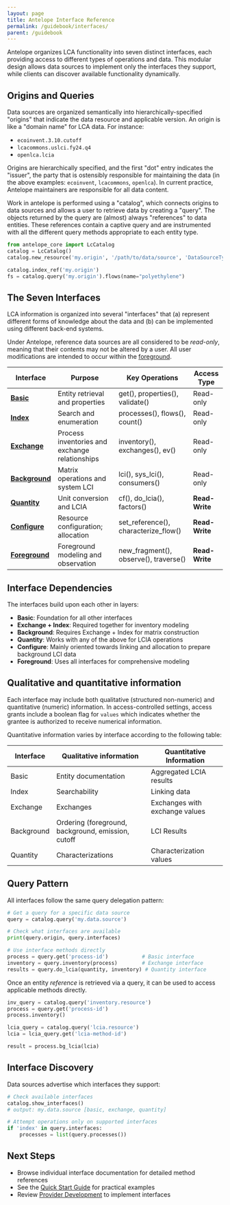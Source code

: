 ```yaml
---
layout: page
title: Antelope Interface Reference
permalink: /guidebook/interfaces/
parent: /guidebook
---
```


Antelope organizes LCA functionality into seven distinct interfaces, each providing access to different types of operations and data. This modular design allows data sources to implement only the interfaces they support, while clients can discover available functionality dynamically.

## Origins and Queries

Data sources are organized semantically into hierarchically-specified "origins" that indicate the data
resource and applicable version. An origin is like a "domain name" for LCA data. For instance:

 * `ecoinvent.3.10.cutoff`
 * `lcacommons.uslci.fy24.q4`
 * `openlca.lcia`

Origins are hierarchically specified, and the first "dot" entry indicates the "issuer", the party that is ostensibly responsible for maintaining the data (in the above examples: `ecoinvent`, `lcacommons`, `openlca`). In current practice, Antelope maintainers are responsible for all data content.

Work in antelope is performed using a "catalog", which connects origins to data sources and allows a user to retrieve data by creating a "query". The objects returned by the query are (almost) always "references" to data entities. These references contain a captive query and are instrumented with all the different query methods appropriate to each entity type.

```python
from antelope_core import LcCatalog
catalog = LcCatalog()
catalog.new_resource('my.origin', '/path/to/data/source', 'DataSourceType', interfaces=('basic', 'exchange'))

catalog.index_ref('my.origin')
fs = catalog.query('my.origin').flows(name="polyethylene")
```

## The Seven Interfaces

LCA information is organized into several "interfaces" that (a) represent different forms of knowledge about the data and (b) can be implemented using different back-end systems.  

Under Antelope, reference data sources are all considered to be *read-only*, meaning that their contents may not be altered by a user.  All user modifications are intended to occur within the [foreground](../foreground/index.md).

| Interface                    | Purpose                                        | Key Operations                        | Access Type    |
|------------------------------|------------------------------------------------|---------------------------------------|----------------|
| [**Basic**](basic)           | Entity retrieval and properties                | get(), properties(), validate()       | Read-only      |
| [**Index**](index-interface) | Search and enumeration                         | processes(), flows(), count()         | Read-only      |
| [**Exchange**](exchange)     | Process inventories and exchange relationships | inventory(), exchanges(), ev()        | Read-only      |
| [**Background**](background) | Matrix operations and system LCI               | lci(), sys_lci(), consumers()         | Read-only      |
| [**Quantity**](quantity)     | Unit conversion and LCIA                       | cf(), do_lcia(), factors()            | **Read-Write** |
| [**Configure**](configure)   | Resource configuration; allocation             | set_reference(), characterize_flow()  | **Read-Write** |
| [**Foreground**](foreground) | Foreground modeling and observation            | new_fragment(), observe(), traverse() | **Read-Write** |

## Interface Dependencies

The interfaces build upon each other in layers:

- **Basic**: Foundation for all other interfaces
- **Exchange + Index**: Required together for inventory modeling  
- **Background**: Requires Exchange + Index for matrix construction
- **Quantity**: Works with any of the above for LCIA operations
- **Configure**: Mainly oriented towards linking and allocation to prepare background LCI data
- **Foreground**: Uses all interfaces for comprehensive modeling


## Qualitative and quantitative information 

Each interface may include both qualitative (structured non-numeric) and quantitative (numeric) information.  In access-controlled settings, access grants include a boolean flag for `values` which indicates whether the grantee is authorized to receive numerical information.

Quantitative information varies by interface according to the following table:

| Interface  | Qualitative information                            | Quantitative Information       |
|------------|----------------------------------------------------|--------------------------------|
| Basic      | Entity documentation                               | Aggregated LCIA results        |
| Index      | Searchability                                      | Linking data                   |
| Exchange   | Exchanges                                          | Exchanges with exchange values |
| Background | Ordering (foreground, background, emission, cutoff | LCI Results                    | 
| Quantity   | Characterizations                                  | Characterization values        |

## Query Pattern

All interfaces follow the same query delegation pattern:

```python
# Get a query for a specific data source
query = catalog.query('my.data.source')

# Check what interfaces are available
print(query.origin, query.interfaces)

# Use interface methods directly
process = query.get('process-id')           # Basic interface
inventory = query.inventory(process)        # Exchange interface
results = query.do_lcia(quantity, inventory) # Quantity interface
```

Once an entity *reference* is retrieved via a query, it can be used to access applicable  methods directly.

```python
inv_query = catalog.query('inventory.resource')
process = query.get('process-id')
process.inventory()

lcia_query = catalog.query('lcia.resource')
lcia = lcia_query.get('lcia-method-id')

result = process.bg_lcia(lcia)
```

## Interface Discovery

Data sources advertise which interfaces they support:

```python
# Check available interfaces
catalog.show_interfaces()
# output: my.data.source [basic, exchange, quantity]

# Attempt operations only on supported interfaces
if 'index' in query.interfaces:
    processes = list(query.processes())
```

## Next Steps

- Browse individual interface documentation for detailed method references
- See the [Quick Start Guide](/guidebook/quickstart) for practical examples
- Review [Provider Development](/guidebook/providers) to implement interfaces
